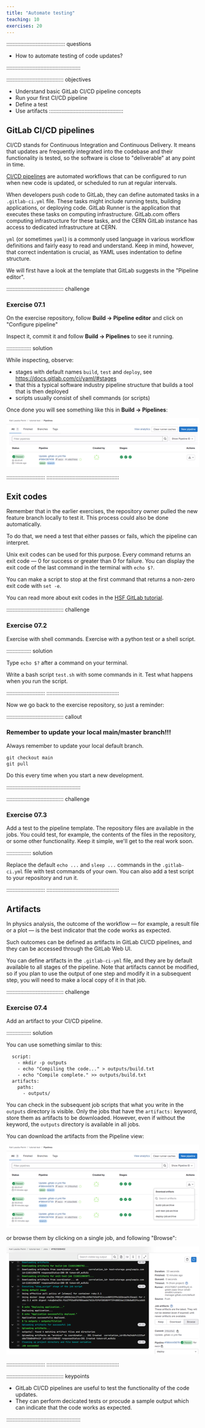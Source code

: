 ```yaml
---
title: "Automate testing"
teaching: 10
exercises: 20
---
```


:::::::::::::::::::::::::::::::::::::: questions

- How to automate testing of code updates?

::::::::::::::::::::::::::::::::::::::::::::::::

::::::::::::::::::::::::::::::::::::: objectives

- Understand basic GitLab CI/CD pipeline concepts
- Run your first CI/CD pipeline
- Define a test
- Use artifacts
::::::::::::::::::::::::::::::::::::::::::::::::

## GitLab CI/CD pipelines

CI/CD stands for Continuous Integration and Continuous Delivery.
It means that updates are frequently integrated into the codebase and their functionality is tested, so the software is close to "deliverable" at any point in time.


[CI/CD pipelines](https://docs.gitlab.com/ci/pipelines/) 
are automated workflows that can be configured to run when new code is updated, or scheduled to run at regular intervals.

When developers push code to GitLab, they can define automated tasks in a `.gitlab-ci.yml` file. These tasks might include running tests, building applications, or deploying code. GitLab Runner is the application that executes these tasks on computing infrastructure. GitLab.com offers computing infrastructure for these tasks, and the CERN GitLab instance has access to dedicated infrastructure at CERN.

`yml` (or sometimes `yaml`) is a commonly used language in various workflow definitions and fairly easy to read and understand.
Keep in mind, however, that correct indentation is crucial, as YAML uses indentation to define structure.


We will first have a look at the template that GitLab suggests in the "Pipeline editor".

::::::::::::::::::::::::::::::::::::: challenge

### Exercise 07.1

On the exercise repository, follow **Build -> Pipeline editor** and click on "Configure pipeline"

Inspect it, commit it and follow **Build -> Pipelines** to see it running.

:::::::::::::::: solution

While inspecting, observe:

- stages with default names `build`, `test` and `deploy`, see https://docs.gitlab.com/ci/yaml/#stages
- that this a typical software industry pipeline structure that builds a tool that is then deployed
- scripts usually consist of shell commands (or scripts)

Once done you will see something like this in **Build -> Pipelines**:

![](fig/gitlab-default-pipeline.png)


:::::::::::::::::::::::::
:::::::::::::::::::::::::::::::::::::::::::::::

## Exit codes

Remember that in the earlier exercises, the repository owner pulled the new feature branch locally to test it. This process could also be done automatically.

To do that, we need a test that either passes or fails, which the pipeline can interpret.

Unix exit codes can be used for this purpose. Every command returns an exit code — 0 for success or greater than 0 for failure. You can display the exit code of the last command in the terminal with `echo $?`.

You can make a script to stop at the first command that returns a non-zero exit code with `set -e`.

You can read more about exit codes in the [HSF GitLab tutorial](https://hsf-training.github.io/hsf-training-cicd/02-enter-sandman/index.html).

::::::::::::::::::::::::::::::::::::: challenge

### Exercise 07.2

Exercise with shell commands.
Exercise with a python test or a shell script.

:::::::::::::::: solution

Type `echo $?` after a command on your terminal.

Write a bash script `test.sh` with some commands in it. Test what happens when you run the script.

:::::::::::::::::::::::::
:::::::::::::::::::::::::::::::::::::::::::::::

Now we go back to the exercise repository, so just a reminder:

::::::::::::::::::::::::::::::::::::: callout
### Remember to update your local main/master branch!!!

Always remember to update your local default branch.

```
git checkout main
git pull
```

Do this every time when you start a new development.


::::::::::::::::::::::::::::::::::::::::::::::::

::::::::::::::::::::::::::::::::::::: challenge

### Exercise 07.3

Add a test to the pipeline template.
The repository files are available in the jobs.
You could test, for example, the contents of the files in the repository, or some other functionality.
Keep it simple, we'll get to the real work soon.



:::::::::::::::: solution

Replace the default `echo ...` and `sleep ...` commands in the `.gitlab-ci.yml` file with test commands of your own. You can also add a test script to your repository and run it.


:::::::::::::::::::::::::
:::::::::::::::::::::::::::::::::::::::::::::::

## Artifacts

In physics analysis, the outcome of the workflow — for example, a result file or a plot — is the best indicator that the code works as expected.

Such outcomes can be defined as artifacts in GitLab CI/CD pipelines, and they can be accessed through the GitLab Web UI.


You can define artifacts in the `.gitlab-ci-yml` file, and they are by default available to all stages of the pipeline. Note that artifacts cannot be modified, so if you plan to use the output of one step and modify it in a subsequent step, you will need to make a local copy of it in that job.



::::::::::::::::::::::::::::::::::::: challenge

### Exercise 07.4

Add an artifact to your CI/CD pipeline.

:::::::::::::::: solution

You can use something similar to this:

```
  script:
    - mkdir -p outputs
    - echo "Compiling the code..." > outputs/build.txt
    - echo "Compile complete." >> outputs/build.txt
  artifacts:
    paths:
      - outputs/
```

You can check in the subsequent job scripts that what you write in the `outputs` directory is visible. Only the jobs that have the `artifacts:` keyword, store them as artifacts to be downloaded. However, even if without the keyword, the `outputs` directory is available in all jobs.

You can download the artifacts from the Pipeline view:

![](fig/gitlab-download-artifacts.png)

or browse them by clicking on a single job, and following "Browse":

![](fig/gitlab-browse-artifacts.png)




:::::::::::::::::::::::::
:::::::::::::::::::::::::::::::::::::::::::::::


::::::::::::::::::::::::::::::::::::: keypoints 

- GitLab CI/CD pipelines are useful to test the functionality of the code updates.
- They can perform decicated tests or procude a sample output which can indicate that the code works as expected.


::::::::::::::::::::::::::::::::::::::::::::::::
